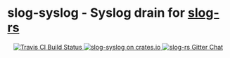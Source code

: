 # slog-syslog - Syslog drain for [slog-rs]

<p align="center">
  <a href="https://travis-ci.org/slog-rs/syslog">
      <img src="https://img.shields.io/travis/slog-rs/syslog/master.svg" alt="Travis CI Build Status">
  </a>

  <a href="https://crates.io/crates/slog-syslog">
      <img src="https://img.shields.io/crates/d/slog-syslog.svg" alt="slog-syslog on crates.io">
  </a>

  <a href="https://gitter.im/dpc/slog-syslog">
      <img src="https://img.shields.io/gitter/room/dpc/slog-rs.svg" alt="slog-rs Gitter Chat">
  </a>
</p>

[slog-rs]: //github.com/slog-rs/core
